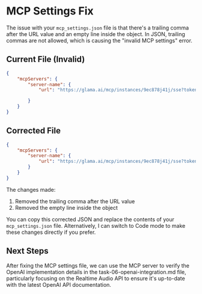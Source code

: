 # MCP Settings Fix

The issue with your `mcp_settings.json` file is that there's a trailing comma after the URL value and an empty line inside the object. In JSON, trailing commas are not allowed, which is causing the "invalid MCP settings" error.

## Current File (Invalid)

```json
{
    "mcpServers": {
        "server-name": {
            "url": "https://glama.ai/mcp/instances/9ec878j41j/sse?token=fecdd764-8c36-42ed-8b35-6cbe06559ad8",

        }
    }
}
```

## Corrected File

```json
{
    "mcpServers": {
        "server-name": {
            "url": "https://glama.ai/mcp/instances/9ec878j41j/sse?token=fecdd764-8c36-42ed-8b35-6cbe06559ad8"
        }
    }
}
```

The changes made:
1. Removed the trailing comma after the URL value
2. Removed the empty line inside the object

You can copy this corrected JSON and replace the contents of your `mcp_settings.json` file. Alternatively, I can switch to Code mode to make these changes directly if you prefer.

## Next Steps

After fixing the MCP settings file, we can use the MCP server to verify the OpenAI implementation details in the task-06-openai-integration.md file, particularly focusing on the Realtime Audio API to ensure it's up-to-date with the latest OpenAI API documentation.